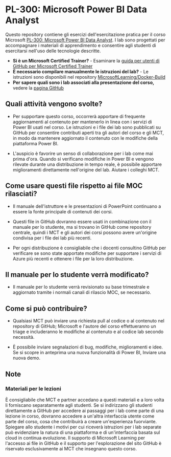 # <a name="pl-300-microsoft-power-bi-data-analyst"></a>PL-300: Microsoft Power BI Data Analyst

Questo repository contiene gli esercizi dell'esercitazione pratica per il corso Microsoft [PL-300: Microsoft Power BI Data Analyst](https://docs.microsoft.com/en-us/learn/certifications/courses/PL-300T00). I lab sono progettati per accompagnare i materiali di apprendimento e consentire agli studenti di esercitarsi nell'uso delle tecnologie descritte.

- **Si è un Microsoft Certified Trainer?** - Esaminare la [guida per utenti di GitHub per Microsoft Certified Trainer](https://microsoftlearning.github.io/MCT-User-Guide/)
- **È necessario compilare manualmente le istruzioni del lab?** - Le istruzioni sono disponibili nel repository [MicrosoftLearning/Docker-Build](https://github.com/MicrosoftLearning/Docker-Build)
- **Per sapere quali sono i lab associati alla presentazione del corso,** vedere la [pagina GitHub](https://microsoftlearning.github.io/PL-300-Microsoft-Power-BI-Data-Analyst/)

## <a name="what-are-we-doing"></a>Quali attività vengono svolte?

- Per supportare questo corso, occorrerà apportare di frequente aggiornamenti al contenuto per mantenerlo in linea con i servizi di Power BI usati nel corso.  Le istruzioni e i file dei lab sono pubblicati su GitHub per consentire contributi aperti tra gli autori del corso e gli MCT, in modo da mantenere aggiornato il contenuto con le modifiche della piattaforma Power BI.

- L'auspicio è favorire un senso di collaborazione per i lab come mai prima d'ora. Quando si verificano modifiche in Power BI e vengono rilevate durante una distribuzione in tempo reale, è possibile apportare miglioramenti direttamente nell'origine del lab.  Aiutare i colleghi MCT.

## <a name="how-should-i-use-these-files-relative-to-the-released-moc-files"></a>Come usare questi file rispetto ai file MOC rilasciati?

- Il manuale dell'istruttore e le presentazioni di PowerPoint continuano a essere la fonte principale di contenuti dei corsi.

- Questi file in GitHub dovranno essere usati in combinazione con il manuale per lo studente, ma si trovano in GitHub come repository centrale, quindi i MCT e gli autori dei corsi possono avere un'origine condivisa per i file dei lab più recenti.

- Per ogni distribuzione è consigliabile che i docenti consultino GitHub per verificare se sono state apportate modifiche per supportare i servizi di Azure più recenti e ottenere i file per la loro distribuzione.

## <a name="what-about-changes-to-the-student-handbook"></a>Il manuale per lo studente verrà modificato?

- Il manuale per lo studente verrà revisionato su base trimestrale e aggiornato tramite i normali canali di rilascio MOC, se necessario.

## <a name="how-do-i-contribute"></a>Come si può contribuire?

- Qualsiasi MCT può inviare una richiesta pull al codice o al contenuto nel repository di GitHub; Microsoft e l'autore del corso effettueranno un triage e includeranno le modifiche al contenuto e al codice lab secondo necessità.

- È possibile inviare segnalazioni di bug, modifiche, miglioramenti e idee.  Se si scopre in anteprima una nuova funzionalità di Power BI,  Inviare una nuova demo.

## <a name="notes"></a>Note

### <a name="classroom-materials"></a>Materiali per le lezioni

È consigliabile che MCT e partner accedano a questi materiali e a loro volta li forniscano separatamente agli studenti.  Se si indirizzano gli studenti direttamente a GitHub per accedere ai passaggi per i lab come parte di una lezione in corso, dovranno accedere a un'altra interfaccia utente come parte del corso, cosa che contribuirà a creare un'esperienza fuorviante. Spiegare allo studente i motivi per cui riceverà istruzioni per i lab separate può evidenziare la natura di una piattaforma e di un'interfaccia basata sul cloud in continua evoluzione. Il supporto di Microsoft Learning per l'accesso ai file in GitHub e il supporto per l'esplorazione del sito GitHub è riservato esclusivamente ai MCT che insegnano questo corso.
